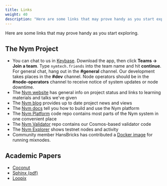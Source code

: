 ```yaml
---
title: Links
weight: 40
description: "Here are some links that may prove handy as you start exploring Nym, and the Nym community."
---
```


Here are some links that may prove handy as you start exploring.

## The Nym Project

* You can chat to us in [Keybase](https://keybase.io). Download the app, then click **Teams -> Join a team**. Type `nymtech.friends` into the team name and hit **continue**. For general chat, hang out in the **#general** channel. Our development takes places in the **#dev** channel. Node operators should be in the **#node-operators** channel to receive notice of system updates or node downtime.
* The [Nym website](https://nymtech.net) has general info on project status and links to learning materials and talks we've given
* The [Nym blog](https://medium.com/nymtech) provides up to date project news and views
* The [Nym docs](https://nymtech.net/docs) tell you how to build and use the Nym platform
* The [Nym Platform](https://github.com/nymtech/nym) code repo contains most parts of the Nym system in one convenient place
* The [Nym Validator](https://github.com/nymtech/nym-validator) repo contains our Cosmos-based validator code
* The [Nym Explorer](https://explorer.nymtech.net) shows testnet nodes and activity
* Community member HansBricks has contributed a [Docker image](https://github.com/gyrusdentatus/nym_autoinstall) for running mixnodes.

## Academic Papers

* [Coconut](https://arxiv.org/abs/1802.07344)
* [Sphinx (pdf)](https://www.cypherpunks.ca/~iang/pubs/Sphinx_Oakland09.pdf)
* [Loopix](https://arxiv.org/abs/1703.00536)